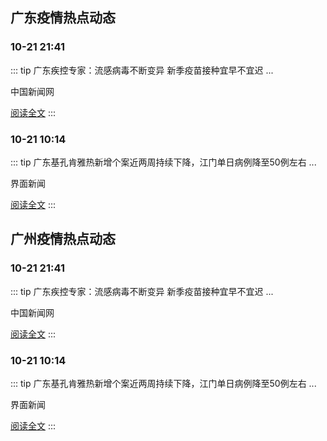 
## 广东疫情热点动态

  
### 10-21 21:41
::: tip 广东疾控专家：流感病毒不断变异 新季疫苗接种宜早不宜迟
...

中国新闻网

[阅读全文](https://view.inews.qq.com/a/20251021A087R000?uid=08fb476a5200eabc&chlid=_qqnews_custom_search_pictext&suid=8QIf3n9a7YEVvTfY5QM%3D&c_buffer=aid%3D20251021A087R000%3Bappver%3D7.7.10%3Bts%3D1761097205456&sign=AAwWUxycUkKOSerMI1bUQCPstG7TB2ZEROJVF4oO5SIfauIV4Xh0gEZ8E2qy6bmqXVvqw9uww9DYcprehlCkOsb1Yp9no0EQjafWtSAT5LuhT2JZm3Ye1MaRxO5CE46Mlb%2BKzwJx)
:::

### 10-21 10:14
::: tip 广东基孔肯雅热新增个案近两周持续下降，江门单日病例降至50例左右
...

界面新闻

[阅读全文](https://view.inews.qq.com/a/20251021A02EFJ00?uid=08fb476a5200eabc&chlid=_qqnews_custom_search_pictext&suid=8QIf3n9a7YEVvTfY5QM%3D&c_buffer=aid%3D20251021A02EFJ00%3Bappver%3D7.7.10%3Bts%3D1761097113708&sign=AAw5zRI6S3%2B3Ur6ko7VOdpVrRpNGI85ykTToMqFaA3GmFZig7A8XGupHzztRGbP8kq2dhLtXkQitr1lI4Y973orNnzi2zyRnchv3UACBI5DNWMNk%2FNwoeao60xqkTijukuLfLtdI)
:::


## 广州疫情热点动态

  
### 10-21 21:41
::: tip 广东疾控专家：流感病毒不断变异 新季疫苗接种宜早不宜迟
...

中国新闻网

[阅读全文](https://view.inews.qq.com/a/20251021A087R000?uid=08fb476a5200eabc&chlid=_qqnews_custom_search_pictext&suid=8QIf3n9a7YEVvTfY5QM%3D&c_buffer=aid%3D20251021A087R000%3Bappver%3D7.7.10%3Bts%3D1761097205456&sign=AAwWUxycUkKOSerMI1bUQCPstG7TB2ZEROJVF4oO5SIfauIV4Xh0gEZ8E2qy6bmqXVvqw9uww9DYcprehlCkOsb1Yp9no0EQjafWtSAT5LuhT2JZm3Ye1MaRxO5CE46Mlb%2BKzwJx)
:::

### 10-21 10:14
::: tip 广东基孔肯雅热新增个案近两周持续下降，江门单日病例降至50例左右
...

界面新闻

[阅读全文](https://view.inews.qq.com/a/20251021A02EFJ00?uid=08fb476a5200eabc&chlid=_qqnews_custom_search_pictext&suid=8QIf3n9a7YEVvTfY5QM%3D&c_buffer=aid%3D20251021A02EFJ00%3Bappver%3D7.7.10%3Bts%3D1761097113708&sign=AAw5zRI6S3%2B3Ur6ko7VOdpVrRpNGI85ykTToMqFaA3GmFZig7A8XGupHzztRGbP8kq2dhLtXkQitr1lI4Y973orNnzi2zyRnchv3UACBI5DNWMNk%2FNwoeao60xqkTijukuLfLtdI)
:::

